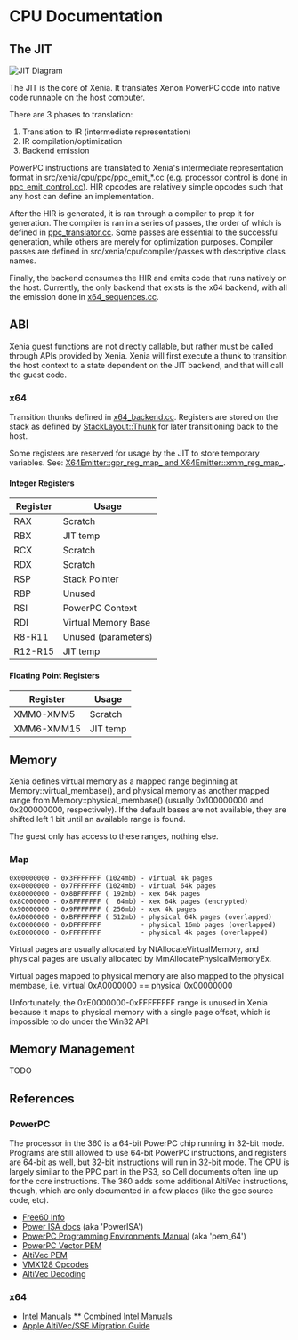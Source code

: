 # CPU Documentation

## The JIT

![JIT Diagram](images/CPU-JIT.png?raw=true)

The JIT is the core of Xenia. It translates Xenon PowerPC code into native
code runnable on the host computer.

There are 3 phases to translation:
1. Translation to IR (intermediate representation)
2. IR compilation/optimization
3. Backend emission

PowerPC instructions are translated to Xenia's intermediate representation
format in src/xenia/cpu/ppc/ppc_emit_*.cc (e.g. processor control is done in
[ppc_emit_control.cc](../src/xenia/cpu/ppc/ppc_emit_control.cc)). HIR opcodes
are relatively simple opcodes such that any host can define an implementation.

After the HIR is generated, it is ran through a compiler to prep it for generation.
The compiler is ran in a series of passes, the order of which is defined in
[ppc_translator.cc](../src/xenia/cpu/ppc/ppc_translator.cc). Some passes are
essential to the successful generation, while others are merely for optimization
purposes. Compiler passes are defined in src/xenia/cpu/compiler/passes with
descriptive class names.

Finally, the backend consumes the HIR and emits code that runs natively on the
host. Currently, the only backend that exists is the x64 backend, with all the
emission done in
[x64_sequences.cc](../src/xenia/cpu/backend/x64/x64_sequences.cc).

## ABI

Xenia guest functions are not directly callable, but rather must be called
through APIs provided by Xenia. Xenia will first execute a thunk to transition
the host context to a state dependent on the JIT backend, and that will call the
guest code.

### x64

Transition thunks defined in [x64_backend.cc](../src/xenia/cpu/backend/x64/x64_backend.cc#L389).
Registers are stored on the stack as defined by [StackLayout::Thunk](../src/xenia/cpu/backend/x64/x64_stack_layout.h#L96)
for later transitioning back to the host.

Some registers are reserved for usage by the JIT to store temporary variables.
See: [X64Emitter::gpr_reg_map_ and X64Emitter::xmm_reg_map_](../src/xenia/cpu/backend/x64/x64_emitter.cc#L57).

#### Integer Registers

Register | Usage
---      | ---
RAX      | Scratch
RBX      | JIT temp
RCX      | Scratch
RDX      | Scratch
RSP      | Stack Pointer
RBP      | Unused
RSI      | PowerPC Context
RDI      | Virtual Memory Base
R8-R11   | Unused (parameters)
R12-R15  | JIT temp

#### Floating Point Registers
Register   | Usage
---        | ---
XMM0-XMM5  | Scratch
XMM6-XMM15 | JIT temp

## Memory

Xenia defines virtual memory as a mapped range beginning at Memory::virtual_membase(),
and physical memory as another mapped range from Memory::physical_membase()
(usually 0x100000000 and 0x200000000, respectively). If the default bases are
not available, they are shifted left 1 bit until an available range is found.

The guest only has access to these ranges, nothing else.

### Map
```
0x00000000 - 0x3FFFFFFF (1024mb) - virtual 4k pages
0x40000000 - 0x7FFFFFFF (1024mb) - virtual 64k pages
0x80000000 - 0x8BFFFFFF ( 192mb) - xex 64k pages
0x8C000000 - 0x8FFFFFFF (  64mb) - xex 64k pages (encrypted)
0x90000000 - 0x9FFFFFFF ( 256mb) - xex 4k pages
0xA0000000 - 0xBFFFFFFF ( 512mb) - physical 64k pages (overlapped)
0xC0000000 - 0xDFFFFFFF          - physical 16mb pages (overlapped)
0xE0000000 - 0xFFFFFFFF          - physical 4k pages (overlapped)
```

Virtual pages are usually allocated by NtAllocateVirtualMemory, and
physical pages are usually allocated by MmAllocatePhysicalMemoryEx.

Virtual pages mapped to physical memory are also mapped to the physical membase,
i.e. virtual 0xA0000000 == physical 0x00000000

Unfortunately, the 0xE0000000-0xFFFFFFFF range is unused in Xenia because
it maps to physical memory with a single page offset, which is impossible
to do under the Win32 API.

## Memory Management

TODO

## References

### PowerPC

The processor in the 360 is a 64-bit PowerPC chip running in 32-bit mode.
Programs are still allowed to use 64-bit PowerPC instructions, and registers
are 64-bit as well, but 32-bit instructions will run in 32-bit mode.
The CPU is largely similar to the PPC part in the PS3, so Cell documents
often line up for the core instructions. The 360 adds some additional AltiVec
instructions, though, which are only documented in a few places (like the gcc source code, etc).

* [Free60 Info](http://www.free60.org/Xenon_\(CPU\))
* [Power ISA docs](https://www.power.org/wp-content/uploads/2012/07/PowerISA_V2.06B_V2_PUBLIC.pdf) (aka 'PowerISA')
* [PowerPC Programming Environments Manual](https://www-01.ibm.com/chips/techlib/techlib.nsf/techdocs/F7E732FF811F783187256FDD004D3797/$file/pem_64bit_v3.0.2005jul15.pdf) (aka 'pem_64')
* [PowerPC Vector PEM](https://www-01.ibm.com/chips/techlib/techlib.nsf/techdocs/C40E4C6133B31EE8872570B500791108/$file/vector_simd_pem_v_2.07c_26Oct2006_cell.pdf)
* [AltiVec PEM](http://cache.freescale.com/files/32bit/doc/ref_manual/ALTIVECPEM.pdf)
* [VMX128 Opcodes](http://biallas.net/doc/vmx128/vmx128.txt)
* [AltiVec Decoding](https://github.com/kakaroto/ps3ida/blob/master/plugins/PPCAltivec/src/main.cpp)

### x64

* [Intel Manuals](http://www.intel.com/content/www/us/en/processors/architectures-software-developer-manuals.html)
** [Combined Intel Manuals](http://www.intel.com/content/dam/www/public/us/en/documents/manuals/64-ia-32-architectures-software-developer-manual-325462.pdf)
* [Apple AltiVec/SSE Migration Guide](https://developer.apple.com/legacy/library/documentation/Performance/Conceptual/Accelerate_sse_migration/Accelerate_sse_migration.pdf)
